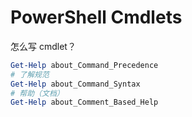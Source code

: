 # PowerShell Cmdlets

怎么写 cmdlet？

```powershell
Get-Help about_Command_Precedence
# 了解规范
Get-Help about_Command_Syntax
# 帮助（文档）
Get-Help about_Comment_Based_Help
```


